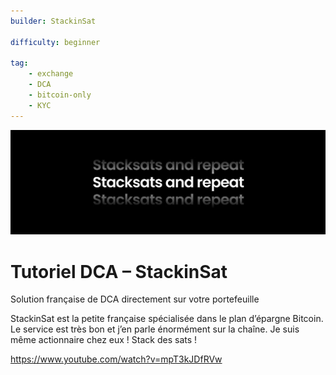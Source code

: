 ```yaml
---
builder: StackinSat

difficulty: beginner 

tag: 
    - exchange
    - DCA
    - bitcoin-only
    - KYC
---
```

![cover](assets\0.jpeg)


# Tutoriel DCA – StackinSat

Solution française de DCA directement sur votre portefeuille

StackinSat est la petite française spécialisée dans le plan d’épargne Bitcoin. Le service est très bon et j’en parle énormément sur la chaîne. Je suis même actionnaire chez eux !
Stack des sats !

https://www.youtube.com/watch?v=mpT3kJDfRVw